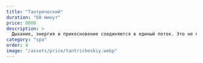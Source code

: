 ```yaml
---
title: "Тантрический"
duration: "60 минут"
price: 8000
description: >
  Дыхание, энергия и прикосновение соединяются в единый поток. Это не просто массаж — это медитация о близости и доверии. Полное погружение в чувственное “здесь и сейчас”.
category: "spa"
order: 4
image: "/assets/price/tantricheskiy.webp"
---
```

